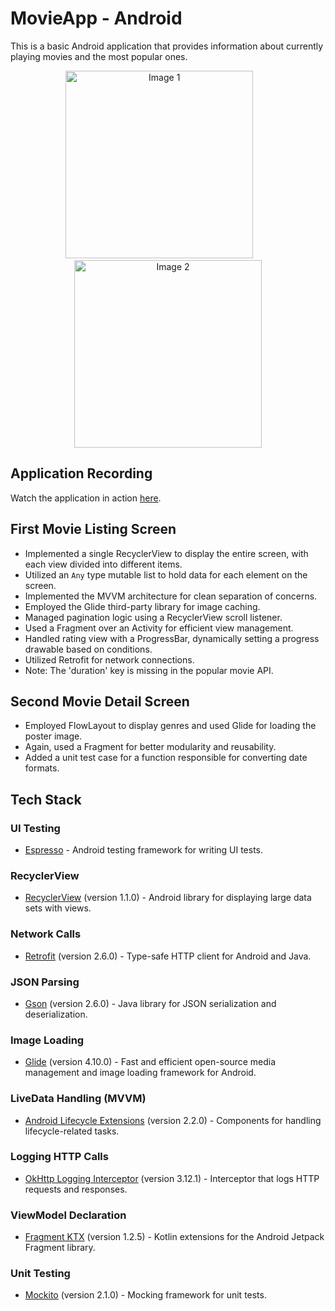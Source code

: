 # MovieApp - Android

This is a basic Android application that provides information about currently playing movies and the most popular ones.

<p align="center">
  <img src="https://user-images.githubusercontent.com/14349274/170136134-a8dc278b-1d88-4be8-a6fc-ba1f5d6421dc.png" alt="Image 1" width="300">
    &nbsp;&nbsp;&nbsp;&nbsp;&nbsp;&nbsp;
  <img src="https://user-images.githubusercontent.com/14349274/170135787-d9eb3007-5e7a-456f-af5b-9daba91e2a69.png" alt="Image 2" width="300">
</p>

## Application Recording

Watch the application in action [here](https://user-images.githubusercontent.com/14349274/170133355-d85c9576-55f3-44f1-a476-68070b23212a.mp4).

## First Movie Listing Screen

- Implemented a single RecyclerView to display the entire screen, with each view divided into different items.
- Utilized an `Any` type mutable list to hold data for each element on the screen.
- Implemented the MVVM architecture for clean separation of concerns.
- Employed the Glide third-party library for image caching.
- Managed pagination logic using a RecyclerView scroll listener.
- Used a Fragment over an Activity for efficient view management.
- Handled rating view with a ProgressBar, dynamically setting a progress drawable based on conditions.
- Utilized Retrofit for network connections.
- Note: The 'duration' key is missing in the popular movie API.

## Second Movie Detail Screen

- Employed FlowLayout to display genres and used Glide for loading the poster image.
- Again, used a Fragment for better modularity and reusability.
- Added a unit test case for a function responsible for converting date formats.

## Tech Stack

### UI Testing
- [Espresso](https://developer.android.com/training/testing/espresso) - Android testing framework for writing UI tests.

### RecyclerView
- [RecyclerView](https://developer.android.com/jetpack/androidx/releases/recyclerview) (version 1.1.0) - Android library for displaying large data sets with views.

### Network Calls
- [Retrofit](https://square.github.io/retrofit/) (version 2.6.0) - Type-safe HTTP client for Android and Java.

### JSON Parsing
- [Gson](https://github.com/google/gson) (version 2.6.0) - Java library for JSON serialization and deserialization.

### Image Loading
- [Glide](https://github.com/bumptech/glide) (version 4.10.0) - Fast and efficient open-source media management and image loading framework for Android.

### LiveData Handling (MVVM)
- [Android Lifecycle Extensions](https://developer.android.com/jetpack/androidx/releases/lifecycle) (version 2.2.0) - Components for handling lifecycle-related tasks.

### Logging HTTP Calls
- [OkHttp Logging Interceptor](https://square.github.io/okhttp/interceptors/) (version 3.12.1) - Interceptor that logs HTTP requests and responses.

### ViewModel Declaration
- [Fragment KTX](https://developer.android.com/kotlin/ktx#fragment) (version 1.2.5) - Kotlin extensions for the Android Jetpack Fragment library.

### Unit Testing
- [Mockito](https://site.mockito.org/) (version 2.1.0) - Mocking framework for unit tests.


